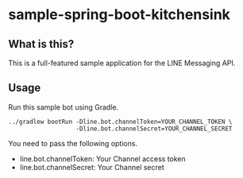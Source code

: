 # sample-spring-boot-kitchensink

## What is this?

This is a full-featured sample application for the LINE Messaging API.

## Usage

Run this sample bot using Gradle.

    ../gradlew bootRun -Dline.bot.channelToken=YOUR_CHANNEL_TOKEN \
                       -Dline.bot.channelSecret=YOUR_CHANNEL_SECRET

 You need to pass the following options.

  * line.bot.channelToken: Your Channel access token
  * line.bot.channelSecret: Your Channel secret
